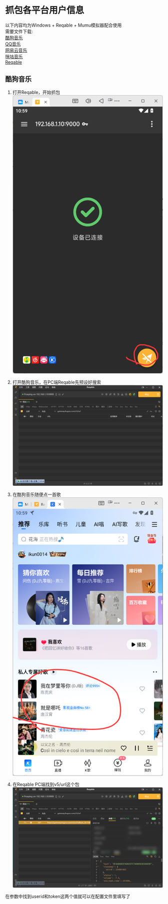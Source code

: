 # 抓包各平台用户信息
以下内容均为Windows + Reqable + Mumu模拟器配合使用  
需要文件下载:  
[酷狗音乐](https://download.kugou.com/dl/kugou_android)  
[QQ音乐](https://y.qq.com/download/download.html)  
[网易云音乐](https://music.163.com/#/download)  
[咪咕音乐](https://h5.nf.migu.cn/app/v5/p/download-music/index.html?&cfrom=014002G_ctjh&dchannel=014002G_ctjh)  
[Reqable](https://reqable.com)  

## 酷狗音乐

1. 打开Reqable，开始抓包  
![图1](assets/kg/Reqable2.png)  

2. 打开酷狗音乐，在PC端Reqable先预设好搜索  
![图2](assets/kg/Reqable1.png)  

3. 在酷狗音乐随便点一首歌  
![图3](assets/kg/kugou1.png)  

4. 在Reqable PC端找到v5/url这个包  
![图4](assets/kg/Reqable3.png)  

在参数中找到userid和token这两个值就可以在配置文件里填写了